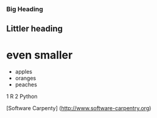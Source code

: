 ### Big Heading
## Littler heading
# even smaller

- apples
- oranges
- peaches

1 R
2 Python

[Software Carpenty]
(http://www.software-carpentry.org)

